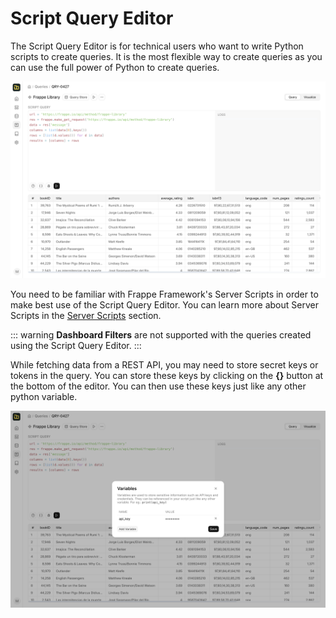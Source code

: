 # Script Query Editor

The Script Query Editor is for technical users who want to write Python scripts to create queries. It is the most flexible way to create queries as you can use the full power of Python to create queries.

![Script Query Editor](./images/script-query-editor.png)

You need to be familiar with Frappe Framework's Server Scripts in order to make best use of the Script Query Editor. You can learn more about Server Scripts in the [Server Scripts](/docs/user/en/guides/basics/server-scripts) section.

::: warning
**Dashboard Filters** are not supported with the queries created using the Script Query Editor.
:::

While fetching data from a REST API, you may need to store secret keys or tokens in the query. You can store these keys by clicking on the **{}** button at the bottom of the editor. You can then use these keys just like any other python variable.

![Script Query Variables](./images/script-query-variables.png)